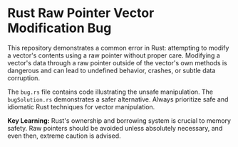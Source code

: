 # Rust Raw Pointer Vector Modification Bug

This repository demonstrates a common error in Rust: attempting to modify a vector's contents using a raw pointer without proper care.  Modifying a vector's data through a raw pointer outside of the vector's own methods is dangerous and can lead to undefined behavior, crashes, or subtle data corruption.

The `bug.rs` file contains code illustrating the unsafe manipulation.  The `bugSolution.rs` demonstrates a safer alternative.   Always prioritize safe and idiomatic Rust techniques for vector manipulation.

**Key Learning:**  Rust's ownership and borrowing system is crucial to memory safety. Raw pointers should be avoided unless absolutely necessary, and even then, extreme caution is advised.